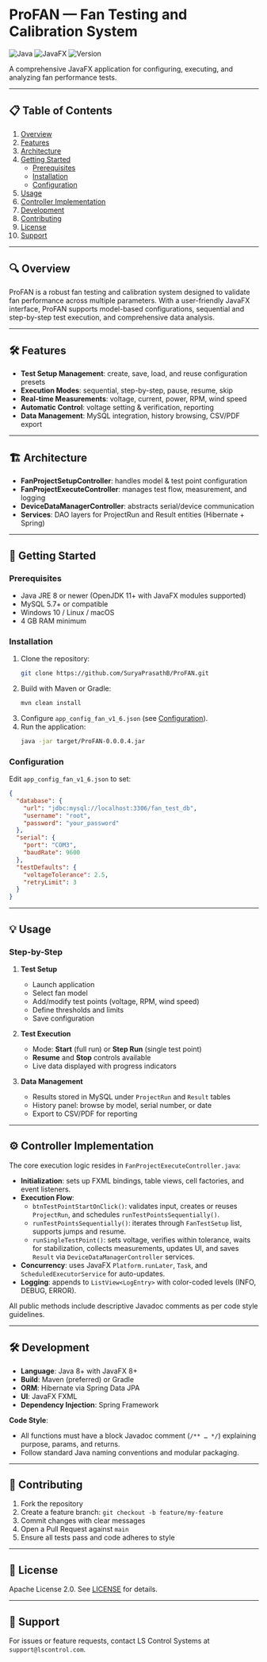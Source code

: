 <!-- ProFAN README -->
# ProFAN — Fan Testing and Calibration System

![Java](https://img.shields.io/badge/Java-8%2B-blue)
![JavaFX](https://img.shields.io/badge/JavaFX-8%2B-green)
![Version](https://img.shields.io/badge/Version-0.0.0.4-orange)

A comprehensive JavaFX application for configuring, executing, and analyzing fan performance tests.

---

## 📋 Table of Contents
1. [Overview](#overview)
2. [Features](#features)
3. [Architecture](#architecture)
4. [Getting Started](#getting-started)
   - [Prerequisites](#prerequisites)
   - [Installation](#installation)
   - [Configuration](#configuration)
5. [Usage](#usage)
6. [Controller Implementation](#controller-implementation)
7. [Development](#development)
8. [Contributing](#contributing)
9. [License](#license)
10. [Support](#support)

---

## 🔍 Overview
ProFAN is a robust fan testing and calibration system designed to validate fan performance across multiple parameters. With a user-friendly JavaFX interface, ProFAN supports model-based configurations, sequential and step-by-step test execution, and comprehensive data analysis.

---

## 🛠️ Features
- **Test Setup Management**: create, save, load, and reuse configuration presets
- **Execution Modes**: sequential, step-by-step, pause, resume, skip
- **Real-time Measurements**: voltage, current, power, RPM, wind speed
- **Automatic Control**: voltage setting & verification, reporting
- **Data Management**: MySQL integration, history browsing, CSV/PDF export

---

## 🏗️ Architecture
- **FanProjectSetupController**: handles model & test point configuration
- **FanProjectExecuteController**: manages test flow, measurement, and logging
- **DeviceDataManagerController**: abstracts serial/device communication
- **Services**: DAO layers for ProjectRun and Result entities (Hibernate + Spring)

---

## 🚀 Getting Started

### Prerequisites
- Java JRE 8 or newer (OpenJDK 11+ with JavaFX modules supported)
- MySQL 5.7+ or compatible
- Windows 10 / Linux / macOS
- 4 GB RAM minimum

### Installation
1. Clone the repository:
   ```bash
   git clone https://github.com/SuryaPrasathB/ProFAN.git
   ```
2. Build with Maven or Gradle:
   ```bash
   mvn clean install
   ```
3. Configure `app_config_fan_v1_6.json` (see [Configuration](#configuration)).
4. Run the application:
   ```bash
   java -jar target/ProFAN-0.0.0.4.jar
   ```

### Configuration
Edit `app_config_fan_v1_6.json` to set:
```json
{
  "database": {
    "url": "jdbc:mysql://localhost:3306/fan_test_db",
    "username": "root",
    "password": "your_password"
  },
  "serial": {
    "port": "COM3",
    "baudRate": 9600
  },
  "testDefaults": {
    "voltageTolerance": 2.5,
    "retryLimit": 3
  }
}
```

---

## 💡 Usage

### Step-by-Step
1. **Test Setup**
   - Launch application
   - Select fan model
   - Add/modify test points (voltage, RPM, wind speed)
   - Define thresholds and limits
   - Save configuration

2. **Test Execution**
   - Mode: **Start** (full run) or **Step Run** (single test point)
   - **Resume** and **Stop** controls available
   - Live data displayed with progress indicators

3. **Data Management**
   - Results stored in MySQL under `ProjectRun` and `Result` tables
   - History panel: browse by model, serial number, or date
   - Export to CSV/PDF for reporting

---

## ⚙️ Controller Implementation
The core execution logic resides in `FanProjectExecuteController.java`:

- **Initialization**: sets up FXML bindings, table views, cell factories, and event listeners.
- **Execution Flow**:
  - `btnTestPointStartOnClick()`: validates input, creates or reuses `ProjectRun`, and schedules `runTestPointsSequentially()`.
  - `runTestPointsSequentially()`: iterates through `FanTestSetup` list, supports jumps and resume.
  - `runSingleTestPoint()`: sets voltage, verifies within tolerance, waits for stabilization, collects measurements, updates UI, and saves `Result` via `DeviceDataManagerController` services.
- **Concurrency**: uses JavaFX `Platform.runLater`, `Task`, and `ScheduledExecutorService` for auto-updates.
- **Logging**: appends to `ListView<LogEntry>` with color-coded levels (INFO, DEBUG, ERROR).

All public methods include descriptive Javadoc comments as per code style guidelines.

---

## 🛠️ Development
- **Language**: Java 8+ with JavaFX 8+
- **Build**: Maven (preferred) or Gradle
- **ORM**: Hibernate via Spring Data JPA
- **UI**: JavaFX FXML
- **Dependency Injection**: Spring Framework

**Code Style**:
- All functions must have a block Javadoc comment (`/** … */`) explaining purpose, params, and returns.
- Follow standard Java naming conventions and modular packaging.

---

## 🤝 Contributing
1. Fork the repository
2. Create a feature branch: `git checkout -b feature/my-feature`
3. Commit changes with clear messages
4. Open a Pull Request against `main`
5. Ensure all tests pass and code adheres to style

---

## 📄 License
Apache License 2.0. See [LICENSE](LICENSE) for details.

---

## 📣 Support
For issues or feature requests, contact LS Control Systems at `support@lscontrol.com`.

